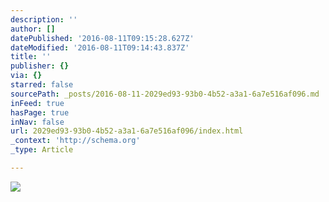 ```yaml
---
description: ''
author: []
datePublished: '2016-08-11T09:15:28.627Z'
dateModified: '2016-08-11T09:14:43.837Z'
title: ''
publisher: {}
via: {}
starred: false
sourcePath: _posts/2016-08-11-2029ed93-93b0-4b52-a3a1-6a7e516af096.md
inFeed: true
hasPage: true
inNav: false
url: 2029ed93-93b0-4b52-a3a1-6a7e516af096/index.html
_context: 'http://schema.org'
_type: Article

---
```

![](https://the-grid-user-content.s3-us-west-2.amazonaws.com/50be88fb-c287-4e0f-b65a-16ec1724b142.jpg)